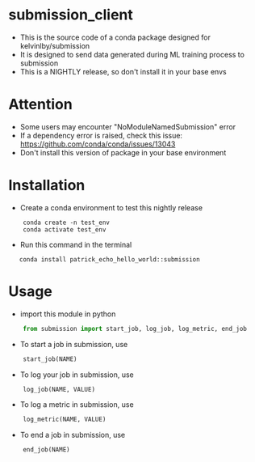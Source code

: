 # submission_client
- This is the source code of a conda package designed for kelvinlby/submission
- It is designed to send data generated during ML training process to submission
- This is a NIGHTLY release, so don't install it in your base envs
# Attention
- Some users may encounter "NoModuleNamedSubmission" error
- If a dependency error is raised, check this issue: https://github.com/conda/conda/issues/13043
- Don't install this version of package in your base environment

# Installation
- Create a conda environment to test this nightly release
```shell:
    conda create -n test_env
    conda activate test_env
```
- Run this command in the terminal
 ```shell
    conda install patrick_echo_hello_world::submission
```

# Usage
- import this module in python
```Python
    from submission import start_job, log_job, log_metric, end_job
```
- To start a job in submission, use
```Python
    start_job(NAME)
```
- To log your job in submission, use
```Python
    log_job(NAME, VALUE)
```
- To log a metric in submission, use
```Python
    log_metric(NAME, VALUE)
```
- To end a job in submission, use
```Python
    end_job(NAME)
```


